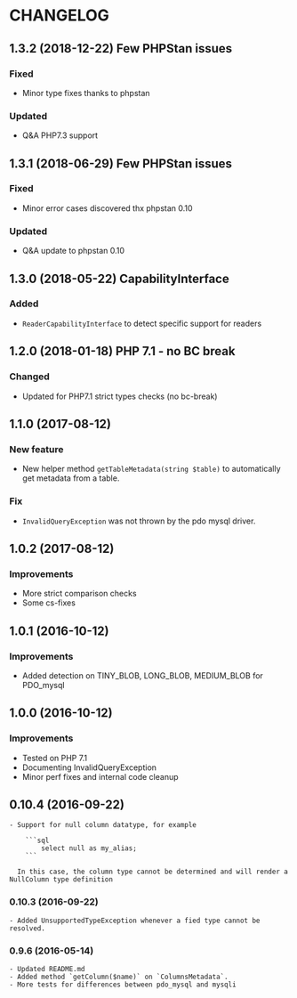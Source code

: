 # CHANGELOG

## 1.3.2 (2018-12-22) Few PHPStan issues 

### Fixed

- Minor type fixes thanks to phpstan 

### Updated 

- Q&A PHP7.3 support


## 1.3.1 (2018-06-29) Few PHPStan issues 

### Fixed

- Minor error cases discovered thx phpstan 0.10

### Updated 

- Q&A update to phpstan 0.10


## 1.3.0 (2018-05-22) CapabilityInterface 

### Added

- `ReaderCapabilityInterface` to detect specific support for readers

## 1.2.0 (2018-01-18) PHP 7.1 - no BC break 

### Changed

- Updated for PHP7.1 strict types checks (no bc-break)

## 1.1.0 (2017-08-12)

### New feature

- New helper method `getTableMetadata(string $table)` to automatically get metadata from a table. 

### Fix
- `InvalidQueryException` was not thrown by the pdo mysql driver. 

## 1.0.2 (2017-08-12)

### Improvements

- More strict comparison checks
- Some cs-fixes

## 1.0.1 (2016-10-12)

### Improvements

- Added detection on TINY_BLOB, LONG_BLOB, MEDIUM_BLOB for PDO_mysql

## 1.0.0 (2016-10-12)

### Improvements

- Tested on PHP 7.1
- Documenting InvalidQueryException
- Minor perf fixes and internal code cleanup

## 0.10.4 (2016-09-22)

    - Support for null column datatype, for example
    
        ```sql
            select null as my_alias; 
        ```
        
      In this case, the column type cannot be determined and will render a NullColumn type definition  

### 0.10.3 (2016-09-22)

    - Added UnsupportedTypeException whenever a fied type cannot be resolved.

### 0.9.6 (2016-05-14)

    - Updated README.md
    - Added method `getColumn($name)` on `ColumnsMetadata`.
    - More tests for differences between pdo_mysql and mysqli

